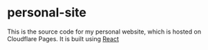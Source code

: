 # personal-site

This is the source code for my personal website, which is hosted on Cloudflare Pages. It is built using [React](https://reactjs.org/) 